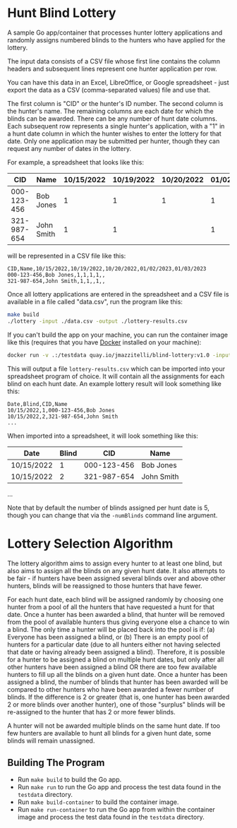 # Hunt Blind Lottery

A sample Go app/container that processes hunter lottery applications and randomly assigns numbered blinds to the hunters who have applied for the lottery.

The input data consists of a CSV file whose first line contains the column headers and subsequent lines represent one hunter application per row.

You can have this data in an Excel, LibreOffice, or Google spreadsheet - just export the data as a CSV (comma-separated values) file and use that.

The first column is "CID" or the hunter's ID number.
The second column is the hunter's name.
The remaining columns are each date for which the blinds can be awarded. There can be any number of hunt date columns.
Each subsequent row represents a single hunter's application, with a "1" in a hunt date column in which the hunter wishes to enter the lottery for that date.
Only one application may be submitted per hunter, though they can request any number of dates in the lottery.

For example, a spreadsheet that looks like this:

|CID|Name|10/15/2022|10/19/2022|10/20/2022|01/02/2023|01/03/2023|
|---|----|----------|----------|----------|----------|----------|
|000-123-456|Bob Jones|1|1|1|1|
|321-987-654|John Smith|1|1| |1|

will be represented in a CSV file like this:

```
CID,Name,10/15/2022,10/19/2022,10/20/2022,01/02/2023,01/03/2023
000-123-456,Bob Jones,1,1,1,1,,
321-987-654,John Smith,1,1,,1,,
```

Once all lottery applications are entered in the spreadsheet and a CSV file is available in a file called "data.csv", run the program like this:

```bash
make build
./lottery -input ./data.csv -output ./lottery-results.csv
```

If you can't build the app on your machine, you can run the container image like this (requires that you have [Docker](https://docs.docker.com/get-docker/) installed on your machine):

```bash
docker run -v .:/testdata quay.io/jmazzitelli/blind-lottery:v1.0 -input /testdata/data.csv -output /testdata/lottery-results.csv
```

This will output a file `lottery-results.csv` which can be imported into your spreadsheet program of choice.
It will contain all the assignments for each blind on each hunt date.
An example lottery result will look something like this:

```
Date,Blind,CID,Name
10/15/2022,1,000-123-456,Bob Jones
10/15/2022,2,321-987-654,John Smith
...
```

When imported into a spreadsheet, it will look something like this:

|Date|Blind|CID|Name|
|----|-----|---|----|
|10/15/2022|1|000-123-456|Bob Jones|
|10/15/2022|2|321-987-654|John Smith|
...

Note that by default the number of blinds assigned per hunt date is 5, though
you can change that via the `-numBlinds` command line argument.

# Lottery Selection Algorithm

The lottery algorithm aims to assign every hunter to at least one blind, but
also aims to assign all the blinds on any given hunt date. It also attempts to
be fair - if hunters have been assigned several blinds over and above other
hunters, blinds will be reassigned to those hunters that have fewer.

For each hunt date, each blind will be assigned randomly by choosing one hunter
from a pool of all the hunters that have requested a hunt for that date.  Once
a hunter has been awarded a blind, that hunter will be removed from the pool of
available hunters thus giving everyone else a chance to win a blind.  The only
time a hunter will be placed back into the pool is if: (a) Everyone has been
assigned a blind, or (b) There is an empty pool of hunters for a particular
date (due to all hunters either not having selected that date or having already
been assigned a blind).  Therefore, it is possible for a hunter to be assigned
a blind on multiple hunt dates, but only after all other hunters have been
assigned a blind OR there are too few available hunters to fill up all the
blinds on a given hunt date.  Once a hunter has been assigned a blind, the
number of blinds that hunter has been awarded will be compared to other hunters
who have been awarded a fewer number of blinds. If the difference is 2 or
greater (that is, one hunter has been awarded 2 or more blinds over another
hunter), one of those "surplus" blinds will be re-assigned to the hunter that
has 2 or more fewer blinds.

A hunter will not be awarded multiple blinds on the same hunt date. If too few
hunters are available to hunt all blinds for a given hunt date, some blinds
will remain unassigned.

## Building The Program

* Run `make build` to build the Go app.
* Run `make run` to run the Go app and process the test data found in the `testdata` directory.
* Run `make build-container` to build the container image.
* Run `make run-container` to run the Go app from within the container image and process the test data found in the `testdata` directory.
